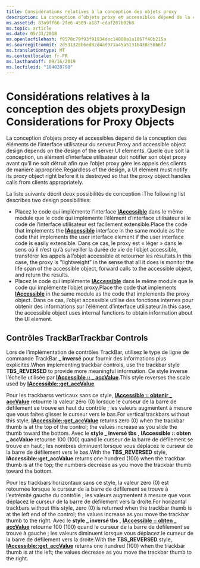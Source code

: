 ```yaml
---
title: Considérations relatives à la conception des objets proxy
description: La conception d’objets proxy et accessibles dépend de la conception des éléments de l’interface utilisateur du serveur. Quelle que soit la conception, un élément d’interface utilisateur doit notifier son objet proxy avant qu’il ne soit détruit afin que l’objet proxy gère les appels des clients de manière appropriée.
ms.assetid: 83a9ff66-2fe6-4589-a187-cdaf207b02b8
ms.topic: article
ms.date: 05/31/2018
ms.openlocfilehash: f9578c79f93f91834dec14808a1a1867f40b215a
ms.sourcegitcommit: 2d531328b6ed82d4ad971a45a5131b430c5866f7
ms.translationtype: MT
ms.contentlocale: fr-FR
ms.lasthandoff: 09/16/2019
ms.locfileid: "104028798"
---
```

# <a name="design-considerations-for-proxy-objects"></a><span data-ttu-id="4c62e-104">Considérations relatives à la conception des objets proxy</span><span class="sxs-lookup"><span data-stu-id="4c62e-104">Design Considerations for Proxy Objects</span></span>

<span data-ttu-id="4c62e-105">La conception d’objets proxy et accessibles dépend de la conception des éléments de l’interface utilisateur du serveur.</span><span class="sxs-lookup"><span data-stu-id="4c62e-105">Proxy and accessible object design depends on the design of the server UI elements.</span></span> <span data-ttu-id="4c62e-106">Quelle que soit la conception, un élément d’interface utilisateur doit notifier son objet proxy avant qu’il ne soit détruit afin que l’objet proxy gère les appels des clients de manière appropriée.</span><span class="sxs-lookup"><span data-stu-id="4c62e-106">Regardless of the design, a UI element must notify its proxy object right before it is destroyed so that the proxy object handles calls from clients appropriately.</span></span>

<span data-ttu-id="4c62e-107">La liste suivante décrit deux possibilités de conception :</span><span class="sxs-lookup"><span data-stu-id="4c62e-107">The following list describes two design possibilities:</span></span>

-   <span data-ttu-id="4c62e-108">Placez le code qui implémente l’interface [**IAccessible**](/windows/desktop/api/oleacc/nn-oleacc-iaccessible) dans le même module que le code qui implémente l’élément d’interface utilisateur si le code de l’interface utilisateur est facilement extensible.</span><span class="sxs-lookup"><span data-stu-id="4c62e-108">Place the code that implements the [**IAccessible**](/windows/desktop/api/oleacc/nn-oleacc-iaccessible) interface in the same module as the code that implements the user interface element if the user interface code is easily extensible.</span></span> <span data-ttu-id="4c62e-109">Dans ce cas, le proxy est « léger » dans le sens où il n’est qu’à surveiller la durée de vie de l’objet accessible, transférer les appels à l’objet accessible et retourner les résultats.</span><span class="sxs-lookup"><span data-stu-id="4c62e-109">In this case, the proxy is "lightweight" in the sense that all it does is monitor the life span of the accessible object, forward calls to the accessible object, and return the results.</span></span>
-   <span data-ttu-id="4c62e-110">Placez le code qui implémente [**IAccessible**](/windows/desktop/api/oleacc/nn-oleacc-iaccessible) dans le même module que le code qui implémente l’objet proxy.</span><span class="sxs-lookup"><span data-stu-id="4c62e-110">Place the code that implements [**IAccessible**](/windows/desktop/api/oleacc/nn-oleacc-iaccessible) in the same module as the code that implements the proxy object.</span></span> <span data-ttu-id="4c62e-111">Dans ce cas, l’objet accessible utilise des fonctions internes pour obtenir des informations sur l’élément d’interface utilisateur.</span><span class="sxs-lookup"><span data-stu-id="4c62e-111">In this case, the accessible object uses internal functions to obtain information about the UI element.</span></span>

## <a name="trackbar-controls"></a><span data-ttu-id="4c62e-112">Contrôles TrackBar</span><span class="sxs-lookup"><span data-stu-id="4c62e-112">Trackbar Controls</span></span>

<span data-ttu-id="4c62e-113">Lors de l’implémentation de contrôles TrackBar, utilisez le type de ligne de commande TrackBar **\_ inversé** pour fournir des informations plus explicites.</span><span class="sxs-lookup"><span data-stu-id="4c62e-113">When implementing trackbar controls, use the trackbar style **TBS\_REVERSED** to provide more meaningful information.</span></span> <span data-ttu-id="4c62e-114">Ce style inverse l’échelle utilisée par [**IAccessible :: \_ accValue**](/windows/desktop/api/Oleacc/nf-oleacc-iaccessible-get_accvalue).</span><span class="sxs-lookup"><span data-stu-id="4c62e-114">This style reverses the scale used by [**IAccessible::get\_accValue**](/windows/desktop/api/Oleacc/nf-oleacc-iaccessible-get_accvalue).</span></span>

<span data-ttu-id="4c62e-115">Pour les trackbarss verticaux sans ce style, [**IAccessible :: obtenir \_ accValue**](/windows/desktop/api/Oleacc/nf-oleacc-iaccessible-get_accvalue) retourne la valeur zéro (0) lorsque le curseur de la barre de défilement se trouve en haut du contrôle ; les valeurs augmentent à mesure que vous faites glisser le curseur vers le bas.</span><span class="sxs-lookup"><span data-stu-id="4c62e-115">For vertical trackbars without this style, [**IAccessible::get\_accValue**](/windows/desktop/api/Oleacc/nf-oleacc-iaccessible-get_accvalue) returns zero (0) when the trackbar thumb is at the top of the control; the values increase as you slide the thumb toward the bottom.</span></span> <span data-ttu-id="4c62e-116">Avec le **style \_ inversé tbs** , **IAccessible :: obten \_ accValue** retourne 100 (100) quand le curseur de la barre de défilement se trouve en haut ; les nombres diminuent lorsque vous déplacez le curseur de la barre de défilement vers le bas.</span><span class="sxs-lookup"><span data-stu-id="4c62e-116">With the **TBS\_REVERSED** style, **IAccessible::get\_accValue** returns one hundred (100) when the trackbar thumb is at the top; the numbers decrease as you move the trackbar thumb toward the bottom.</span></span>

<span data-ttu-id="4c62e-117">Pour les trackbars horizontaux sans ce style, la valeur zéro (0) est retournée lorsque le curseur de la barre de défilement se trouve à l’extrémité gauche du contrôle ; les valeurs augmentent à mesure que vous déplacez le curseur de la barre de défilement vers la droite.</span><span class="sxs-lookup"><span data-stu-id="4c62e-117">For horizontal trackbars without this style, zero (0) is returned when the trackbar thumb is at the left end of the control; the values increase as you move the trackbar thumb to the right.</span></span> <span data-ttu-id="4c62e-118">Avec le **style \_ inversé tbs** , [**IAccessible :: obten \_ accValue**](/windows/desktop/api/Oleacc/nf-oleacc-iaccessible-get_accvalue) retourne 100 (100) quand le curseur de la barre de défilement se trouve à gauche ; les valeurs diminuent lorsque vous déplacez le curseur de la barre de défilement vers la droite.</span><span class="sxs-lookup"><span data-stu-id="4c62e-118">With the **TBS\_REVERSED** style, [**IAccessible::get\_accValue**](/windows/desktop/api/Oleacc/nf-oleacc-iaccessible-get_accvalue) returns one hundred (100) when the trackbar thumb is at the left; the values decrease as you move the trackbar thumb to the right.</span></span>

 

 




